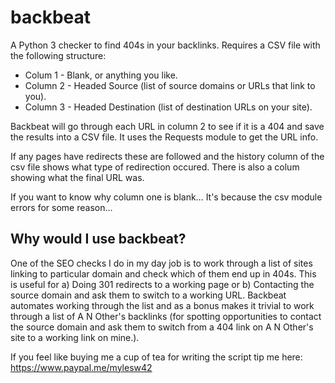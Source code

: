 # backbeat

A Python 3 checker to find 404s in your backlinks. Requires a CSV file with the following structure:

+ Colum 1 - Blank, or anything you like.
+ Column 2 - Headed Source (list of source domains or URLs that link to you).
+ Column 3 - Headed Destination (list of destination URLs on your site).

Backbeat will go through each URL in column 2 to see if it is a 404 and save the results into a CSV file. It uses the Requests module to get the URL info.

If any pages have redirects these are followed and the history column of the csv file shows what type of redirection occured. There is also a colum showing what the final URL was.

If you want to know why column one is blank… It's because the csv module errors for some reason…

## Why would I use backbeat?

One of the SEO checks I do in my day job is to work through a list of sites linking to particular domain and check which of them end up in 404s. This is useful for a) Doing 301 redirects to a working page or b) Contacting the source domain and ask them to switch to a working URL. Backbeat automates working through the list and as a bonus makes it trivial to work through a list of A N Other's backlinks (for spotting opportunities to contact the source domain and ask them to switch from a 404 link on A N Other's site to a working link on mine.).

If you feel like buying me a cup of tea for writing the script tip me here: <a href="https://www.paypal.me/mylesw42">https://www.paypal.me/mylesw42</a>
